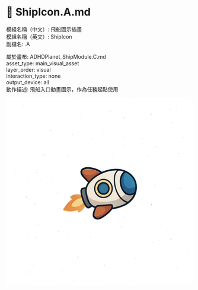 # 📄 ShipIcon.A.md

模組名稱（中文）: 飛船圖示插畫  
模組名稱（英文）: ShipIcon  
副檔名: .A

屬於畫布: ADHDPlanet_ShipModule.C.md  
asset_type: main_visual_asset  
layer_order: visual  
interaction_type: none  
output_device: all  
動作描述: 飛船入口動畫圖示，作為任務起點使用

![ShipIcon](../images/ShipIcon.png)

